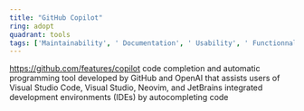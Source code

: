 ```yaml
---
title: "GitHub Copilot"
ring: adopt
quadrant: tools
tags: ['Maintainability', ' Documentation', ' Usability', ' Functionnal stability']
---
```

https://github.com/features/copilot
code completion and automatic programming tool developed by GitHub and OpenAI that assists users of Visual Studio Code, Visual Studio, Neovim, and JetBrains integrated development environments (IDEs) by autocompleting code
